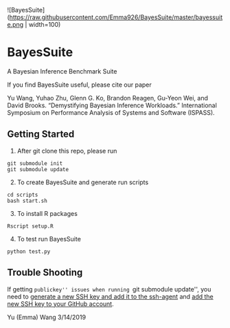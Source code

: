 ![BayesSuite](https://raw.githubusercontent.com/Emma926/BayesSuite/master/bayessuite.png | width=100)

# BayesSuite
A Bayesian Inference Benchmark Suite

If you find BayesSuite useful, please cite our paper

Yu Wang, Yuhao Zhu, Glenn G. Ko, Brandon Reagen, Gu-Yeon Wei, and David Brooks. “Demystifying Bayesian Inference Workloads.” International Symposium on Performance Analysis of Systems and Software (ISPASS).

## Getting Started
1. After git clone this repo, please run
```
git submodule init
git submodule update
```

2. To create BayesSuite and generate run scripts
```
cd scripts
bash start.sh
```

3. To install R packages
```
Rscript setup.R
```

4. To test run BayesSuite
```
python test.py
```

## Trouble Shooting
If getting ``publickey'' issues when running ``git submodule update'', you need to [generate a new SSH key and add it to the ssh-agent](https://help.github.com/en/enterprise/2.16/user/articles/generating-a-new-ssh-key-and-adding-it-to-the-ssh-agent) and [add the new SSH key to your GitHub account](https://help.github.com/en/enterprise/2.16/user/articles/adding-a-new-ssh-key-to-your-github-account).

Yu (Emma) Wang
3/14/2019

